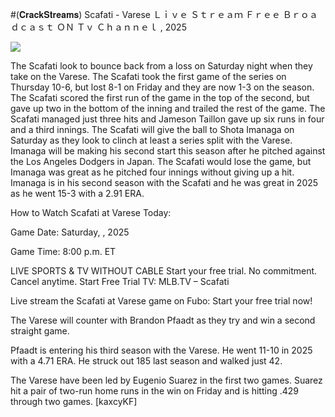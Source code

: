 #(𝐂𝐫𝐚𝐜𝐤𝐒𝐭𝐫𝐞𝐚𝐦𝐬) Scafati - Varese Ｌｉｖｅ Ｓｔｒｅａｍ Ｆｒｅｅ Ｂｒｏａｄｃａｓｔ ＯＮ Ｔｖ Ｃｈａｎｎｅｌ , 2025  
  
  
[![](https://i.imgur.com/qSNzIqt.png)](https://movie.rssnews.media/sXahVSo.php)  
  
The Scafati look to bounce back from a loss on Saturday night when they take on the Varese. The Scafati took the first game of the series on Thursday 10-6, but lost 8-1 on Friday and they are now 1-3 on the season. The Scafati scored the first run of the game in the top of the second, but gave up two in the bottom of the inning and trailed the rest of the game. The Scafati managed just three hits and Jameson Taillon gave up six runs in four and a third innings. The Scafati will give the ball to Shota Imanaga on Saturday as they look to clinch at least a series split with the Varese. Imanaga will be making his second start this season after he pitched against the Los Angeles Dodgers in Japan. The Scafati would lose the game, but Imanaga was great as he pitched four innings without giving up a hit. Imanaga is in his second season with the Scafati and he was great in 2025 as he went 15-3 with a 2.91 ERA.

How to Watch Scafati at Varese Today:

Game Date: Saturday, , 2025

Game Time: 8:00 p.m. ET

LIVE SPORTS & TV WITHOUT CABLE
Start your free trial. No commitment. Cancel anytime.
Start Free Trial
TV: MLB.TV – Scafati

Live stream the Scafati at Varese game on Fubo: Start your free trial now!

The Varese will counter with Brandon Pfaadt as they try and win a second straight game.

Pfaadt is entering his third season with the Varese. He went 11-10 in 2025 with a 4.71 ERA. He struck out 185 last season and walked just 42.

The Varese have been led by Eugenio Suarez in the first two games. Suarez hit a pair of two-run home runs in the win on Friday and is hitting .429 through two games. [kaxcyKF]